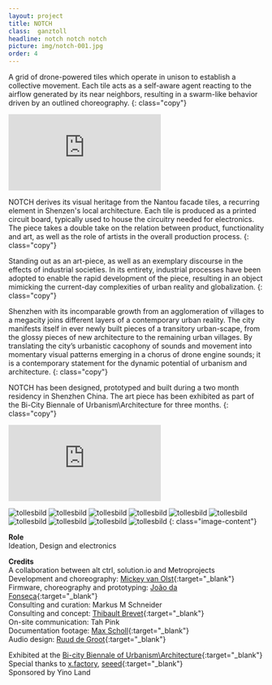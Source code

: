 ```yaml
---
layout: project
title: NOTCH
class:  ganztoll
headline: notch notch notch
picture: img/notch-001.jpg
order: 4
---
```


A grid of drone-powered tiles which operate in unison to establish a collective movement. Each tile acts as a self-aware agent reacting to the airflow generated by its near neighbors, resulting in a swarm-like behavior driven by an outlined choreography.
{: class="copy"}

<div class="embed-container mt4"><iframe src="https://player.vimeo.com/video/314978257?color=ffffff&amp;title=0&amp;byline=0&amp;portrait=0" frameborder="0" webkitallowfullscreen="" mozallowfullscreen="" allowfullscreen=""></iframe></div>

NOTCH derives its visual heritage from the Nantou facade tiles, a recurring element in Shenzen's local architecture. Each tile is produced as a printed circuit board, typically used to house the circuitry needed for electronics. The piece takes a double take on the relation between product, functionality and art, as well as the role of artists in the overall production process.
{: class="copy"}

Standing out as an art-piece, as well as an exemplary discourse in the effects of industrial societies. In its entirety, industrial processes have been adopted to enable the rapid development of the piece, resulting in an object mimicking the current-day complexities of urban reality and globalization.
{: class="copy"}

Shenzhen with its incomparable growth from an agglomeration of villages to a megacity joins different layers of a contemporary urban reality. The city manifests itself in ever newly built pieces of a transitory urban-scape, from the glossy pieces of new architecture to the remaining urban villages. By translating the city’s urbanistic cacophony of sounds and movement into momentary visual patterns emerging in a chorus of drone engine sounds; it is a contemporary statement for the dynamic potential of urbanism and architecture.
{: class="copy"}

NOTCH has been designed, prototyped and built during a two month residency in Shenzhen China. The art piece has been exhibited as part of the Bi-City Biennale of Urbanism\Architecture for three months. 
{: class="copy"}


<div class="embed-container mt4"><iframe src="https://player.vimeo.com/video/282315732?color=ffffff&amp;title=0&amp;byline=0&amp;portrait=0&amp;background=1&amp;autoplay=1" frameborder="0" webkitallowfullscreen="" mozallowfullscreen="" allowfullscreen=""></iframe></div>

![tollesbild](img/notch-003.jpg)
![tollesbild](img/notch-002.jpg)
![tollesbild](img/notch-005.jpg)
![tollesbild](img/notch-006.jpg)
![tollesbild](img/notch-009.jpg)
![tollesbild](img/notch-010.jpg)
![tollesbild](img/notch-011.jpg)
![tollesbild](img/notch-004.jpg)
![tollesbild](img/notch-007.jpg)
![tollesbild](img/notch-008.jpg)
{: class="image-content"}

**Role**  
Ideation, Design and electronics   

**Credits**  
A collaboration between alt ctrl, solution.io and Metroprojects  
Development and choreography: [Mickey van Olst](https://mickeyvanolst.com){:target="_blank"}      
Firmware, choreography and prototyping: [João da Fonseca](http://joaofonseca.cc/){:target="_blank"}      
Consulting and curation: Markus M Schneider  
Consulting and concept: [Thibault Brevet](http://www.thibault.io/){:target="_blank"}    
On-site communication: Tah Pink   
Documentation footage: [Max Scholl](https://www.smartshoot.com/max-scholl){:target="_blank"}      
Audio design: [Ruud de Groot](https://baumeister-records.com/){:target="_blank"}   
  
Exhibited at the [Bi-city Biennale of Urbanism\Architecture](http://www.szhkbiennale.org.cn/En/){:target="_blank"}    
Special thanks to [x.factory](https://www.xfactory.io/), [seeed](https://www.seeedstudio.io/){:target="_blank"}    
Sponsored by Yino Land





